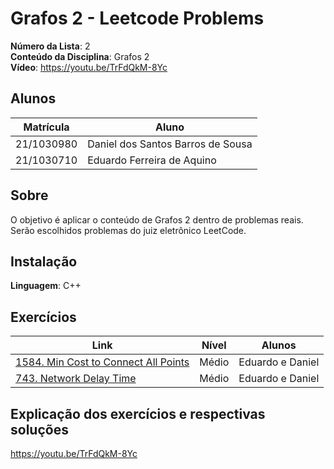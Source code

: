 <!--**!! Atenção: Renomeie o seu repositório para (Tema)_(NomeDoProjeto). !!** 

Temas:
 - Grafos1
 - Grafos2
 - PD
 - D&C
 - Greed
 - Final 
 
 **!! *Não coloque os nomes dos alunos no título do repositório*. Exemplo de título correto: Grafos2_Labirinto-do-Minotauro !!**
 
 (Apague essa seção)
-->
# Grafos 2 - Leetcode Problems

**Número da Lista**: 2<br>
**Conteúdo da Disciplina**: Grafos 2<br>
**Vídeo**: https://youtu.be/TrFdQkM-8Yc

## Alunos
|Matrícula | Aluno |
| -- | -- |
| 21/1030980 | Daniel dos Santos Barros de Sousa |
| 21/1030710 | Eduardo Ferreira de Aquino |

## Sobre 
O objetivo é aplicar o conteúdo de Grafos 2 dentro de problemas reais. Serão escolhidos problemas do juiz eletrônico LeetCode.

<!--## Screenshots
Adicione 3 ou mais screenshots do projeto em funcionamento.
-->
## Instalação 
**Linguagem**: C++<br>
<!--**Framework**: (caso exista)<br>
Descreva os pré-requisitos para rodar o seu projeto e os comandos necessários.
x
## Uso 
Explique como usar seu projeto caso haja algum passo a passo após o comando de execução.

## Outros 
Quaisquer outras informações sobre seu projeto podem ser descritas abaixo.
-->
## Exercícios


|Link|Nível|Alunos|
|----|:--:|:---:|
|[1584. Min Cost to Connect All Points](https://leetcode.com/problems/min-cost-to-connect-all-points)|Médio|Eduardo e Daniel|
|[743. Network Delay Time](https://leetcode.com/problems/network-delay-time)|Médio|Eduardo e Daniel|

## Explicação dos exercícios e respectivas soluções

https://youtu.be/TrFdQkM-8Yc
